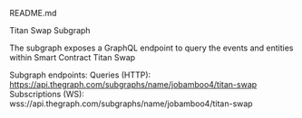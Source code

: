 README.md

Titan Swap Subgraph

The subgraph exposes a GraphQL endpoint to query the events and entities within Smart Contract Titan Swap

Subgraph endpoints:
Queries (HTTP):     https://api.thegraph.com/subgraphs/name/jobamboo4/titan-swap
Subscriptions (WS): wss://api.thegraph.com/subgraphs/name/jobamboo4/titan-swap
